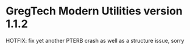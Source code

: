 # GregTech Modern Utilities version 1.1.2

HOTFIX: fix yet another PTERB crash as well as a structure issue, sorry